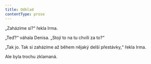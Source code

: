 ```yaml
---
title: Odklad
contentType: prose
---
```


„Zaházíme si?“ řekla Irma.

  

„Teď?“ váhala Denisa. „Stojí to na tu chvíli za to?“

„Tak jo. Tak si zaházíme až během nějaký delší přestávky,“ řekla Irma.

Ale byla trochu zklamaná.
